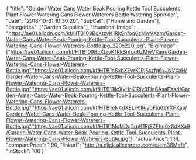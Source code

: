 {
	"title": "Garden Water Cans Water Beak Pouring Kettle Tool Succulents Plant Flower Watering Cans Flower Waterers Bottle Watering Sprinkler",
	"date": "2018-10-31 10:30:20",
	"SubCat": ["Home and Garden"],
	"categories": ["Garden Supplies"],
	"thumbnailImage": "https://ae01.alicdn.com/kf/HTB109BcXtzvK1RkSnfoq6zMwVXam/Garden-Water-Cans-Water-Beak-Pouring-Kettle-Tool-Succulents-Plant-Flower-Watering-Cans-Flower-Waterers-Bottle.jpg_220x220.jpg",
	"BigImage": ["https://ae01.alicdn.com/kf/HTB109BcXtzvK1RkSnfoq6zMwVXam/Garden-Water-Cans-Water-Beak-Pouring-Kettle-Tool-Succulents-Plant-Flower-Watering-Cans-Flower-Waterers-Bottle.jpg","https://ae01.alicdn.com/kf/HTB1cSxbXEvrK1RjSszfq6xJNVXaH/Garden-Water-Cans-Water-Beak-Pouring-Kettle-Tool-Succulents-Plant-Flower-Watering-Cans-Flower-Waterers-Bottle.jpg","https://ae01.alicdn.com/kf/HTB11ilcXyHrK1Rjy0Flq6AsaFXad/Garden-Water-Cans-Water-Beak-Pouring-Kettle-Tool-Succulents-Plant-Flower-Watering-Cans-Flower-Waterers-Bottle.jpg","https://ae01.alicdn.com/kf/HTB1eN4dXELrK1Rjy0Fjq6zYXFXaa/Garden-Water-Cans-Water-Beak-Pouring-Kettle-Tool-Succulents-Plant-Flower-Watering-Cans-Flower-Waterers-Bottle.jpg","https://ae01.alicdn.com/kf/HTB1MoMDg5rpK1RjSZFhq6xSdXXa9/Garden-Water-Cans-Water-Beak-Pouring-Kettle-Tool-Succulents-Plant-Flower-Watering-Cans-Flower-Waterers-Bottle.jpg"],
	"actualPrice": 1.14,
	"comparePrice": 1.90,
	"linkurl": "http://s.click.aliexpress.com/e/cm38Mafe",
	"inStock": 106
}
